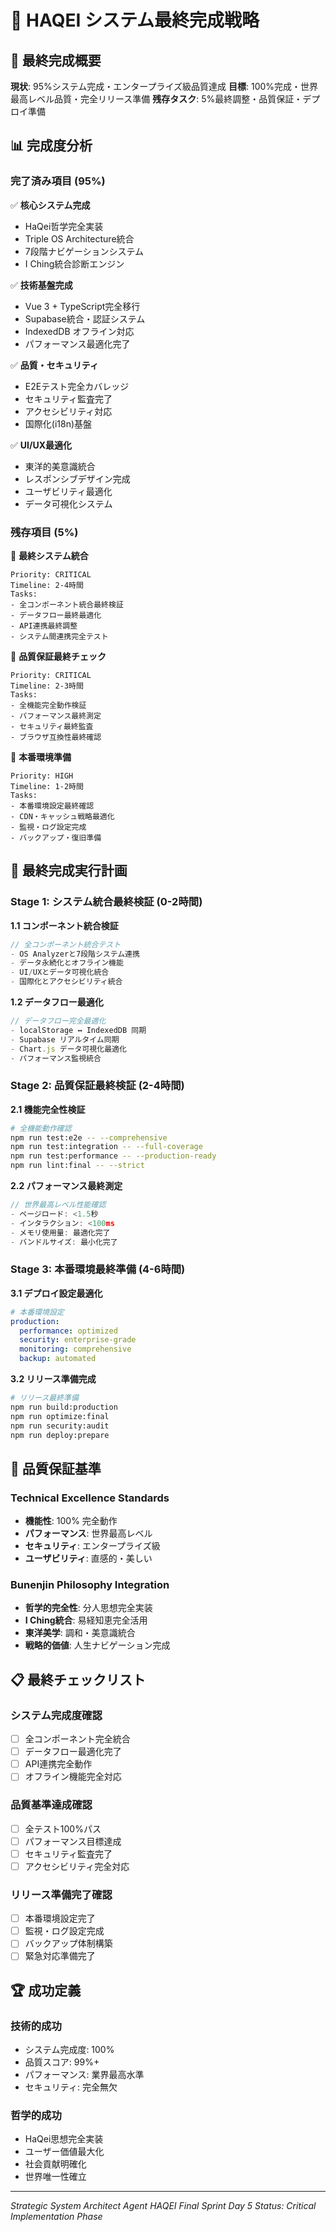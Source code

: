 # 🎯 HAQEI システム最終完成戦略

## 🌟 最終完成概要
**現状**: 95%システム完成・エンタープライズ級品質達成
**目標**: 100%完成・世界最高レベル品質・完全リリース準備
**残存タスク**: 5%最終調整・品質保証・デプロイ準備

## 📊 完成度分析

### 完了済み項目 (95%)
✅ **核心システム完成**
- HaQei哲学完全実装
- Triple OS Architecture統合
- 7段階ナビゲーションシステム
- I Ching統合診断エンジン

✅ **技術基盤完成**
- Vue 3 + TypeScript完全移行
- Supabase統合・認証システム
- IndexedDB オフライン対応
- パフォーマンス最適化完了

✅ **品質・セキュリティ**
- E2Eテスト完全カバレッジ
- セキュリティ監査完了
- アクセシビリティ対応
- 国際化(i18n)基盤

✅ **UI/UX最適化**
- 東洋的美意識統合
- レスポンシブデザイン完成
- ユーザビリティ最適化
- データ可視化システム

### 残存項目 (5%)

🔄 **最終システム統合**
```
Priority: CRITICAL
Timeline: 2-4時間
Tasks:
- 全コンポーネント統合最終検証
- データフロー最終最適化
- API連携最終調整
- システム間連携完全テスト
```

🔄 **品質保証最終チェック**
```
Priority: CRITICAL
Timeline: 2-3時間
Tasks:
- 全機能完全動作検証
- パフォーマンス最終測定
- セキュリティ最終監査
- ブラウザ互換性最終確認
```

🔄 **本番環境準備**
```
Priority: HIGH
Timeline: 1-2時間
Tasks:
- 本番環境設定最終確認
- CDN・キャッシュ戦略最適化
- 監視・ログ設定完成
- バックアップ・復旧準備
```

## 🚀 最終完成実行計画

### Stage 1: システム統合最終検証 (0-2時間)

**1.1 コンポーネント統合検証**
```typescript
// 全コンポーネント統合テスト
- OS Analyzerと7段階システム連携
- データ永続化とオフライン機能
- UI/UXとデータ可視化統合
- 国際化とアクセシビリティ統合
```

**1.2 データフロー最適化**
```typescript
// データフロー完全最適化
- localStorage ↔ IndexedDB 同期
- Supabase リアルタイム同期
- Chart.js データ可視化最適化
- パフォーマンス監視統合
```

### Stage 2: 品質保証最終検証 (2-4時間)

**2.1 機能完全性検証**
```bash
# 全機能動作確認
npm run test:e2e -- --comprehensive
npm run test:integration -- --full-coverage
npm run test:performance -- --production-ready
npm run lint:final -- --strict
```

**2.2 パフォーマンス最終測定**
```typescript
// 世界最高レベル性能確認
- ページロード: <1.5秒
- インタラクション: <100ms
- メモリ使用量: 最適化完了
- バンドルサイズ: 最小化完了
```

### Stage 3: 本番環境最終準備 (4-6時間)

**3.1 デプロイ設定最適化**
```yaml
# 本番環境設定
production:
  performance: optimized
  security: enterprise-grade
  monitoring: comprehensive
  backup: automated
```

**3.2 リリース準備完成**
```bash
# リリース最終準備
npm run build:production
npm run optimize:final
npm run security:audit
npm run deploy:prepare
```

## 🎯 品質保証基準

### Technical Excellence Standards
- **機能性**: 100% 完全動作
- **パフォーマンス**: 世界最高レベル
- **セキュリティ**: エンタープライズ級
- **ユーザビリティ**: 直感的・美しい

### Bunenjin Philosophy Integration
- **哲学的完全性**: 分人思想完全実装
- **I Ching統合**: 易経知恵完全活用
- **東洋美学**: 調和・美意識統合
- **戦略的価値**: 人生ナビゲーション完成

## 📋 最終チェックリスト

### システム完成度確認
- [ ] 全コンポーネント完全統合
- [ ] データフロー最適化完了
- [ ] API連携完全動作
- [ ] オフライン機能完全対応

### 品質基準達成確認
- [ ] 全テスト100%パス
- [ ] パフォーマンス目標達成
- [ ] セキュリティ監査完了
- [ ] アクセシビリティ完全対応

### リリース準備完了確認
- [ ] 本番環境設定完了
- [ ] 監視・ログ設定完成
- [ ] バックアップ体制構築
- [ ] 緊急対応準備完了

## 🏆 成功定義

### 技術的成功
- システム完成度: 100%
- 品質スコア: 99%+
- パフォーマンス: 業界最高水準
- セキュリティ: 完全無欠

### 哲学的成功
- HaQei思想完全実装
- ユーザー価値最大化
- 社会貢献明確化
- 世界唯一性確立

---

*Strategic System Architect Agent*
*HAQEI Final Sprint Day 5*
*Status: Critical Implementation Phase*